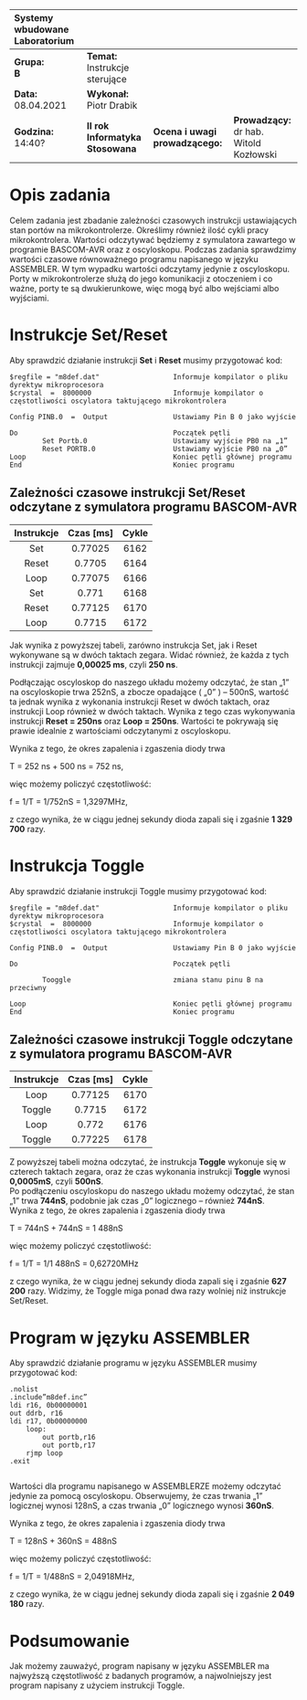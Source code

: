 |Systemy wbudowane Laboratorium | | | |
| :---                          | :--- | --- | --- | 
|**Grupa:**<br> **B**            | **Temat:** <br> Instrukcje sterujące  | | |
|**Data:**<br> 08.04.2021       | **Wykonał:** <br> Piotr Drabik        | | |
|**Godzina:**<br> 14:40?        | **II rok Informatyka Stosowana**      | **Ocena i uwagi prowadzącego:**   | **Prowadzący:**<br> dr hab. Witold Kozłowski|

# Opis zadania

Celem zadania jest zbadanie zależności czasowych instrukcji ustawiających stan portów na mikrokontrolerze. Określimy również ilość cykli pracy mikrokontrolera. Wartości odczytywać będziemy z symulatora zawartego w programie BASCOM-AVR oraz z oscyloskopu.
Podczas zadania sprawdzimy wartości czasowe równoważnego programu napisanego w języku ASSEMBLER. W tym wypadku wartości odczytamy jedynie z oscyloskopu.
 Porty w mikrokontrolerze służą do jego komunikacji z otoczeniem i co ważne, porty te są dwukierunkowe, więc mogą być albo wejściami albo wyjściami.

# Instrukcje Set/Reset

Aby sprawdzić działanie instrukcji **Set** i **Reset** musimy przygotować kod:
```
$regfile = "m8def.dat"   	            Informuje kompilator o pliku dyrektyw mikroprocesora
$crystal  =  8000000	               	Informuje kompilator o częstotliwości oscylatora taktującego mikrokontrolera

Config PINB.0  =  Output              	Ustawiamy Pin B 0 jako wyjście

Do		               	                Początek pętli
        Set Portb.0                    	Ustawiamy wyjście PB0 na „1”
        Reset PORTB.0 		            Ustawiamy wyjście PB0 na „0”
Loop			 	                    Koniec pętli głównej programu
End				 	                    Koniec programu
```


## Zależności czasowe instrukcji Set/Reset odczytane  z symulatora programu BASCOM-AVR

| **Instrukcje**| **Czas [ms]** | **Cykle** |
| :---:         | :---:         |   :---:   |
|Set	    |0.77025        |  	    6162    |
|Reset	    |0.7705         |   	6164    |
|Loop	    |0.77075        |  	    6166    |
|Set	    |0.771          |    	6168    |
|Reset 	    |0.77125        |  	    6170    |
|Loop	    |0.7715         |   	6172    |


Jak wynika z powyższej tabeli, zarówno instrukcja Set, jak i Reset wykonywane są w dwóch taktach zegara. Widać również, że każda z tych instrukcji zajmuje **0,00025 ms**, czyli **250 ns**.<br>

Podłączając  oscyloskop do naszego układu możemy odczytać, że stan „1” na oscyloskopie trwa 252nS, a zbocze opadające ( „0” )  – 500nS, wartość ta jednak wynika z wykonania instrukcji Reset w dwóch taktach, oraz instrukcji Loop również w dwóch taktach. Wynika z tego czas wykonywania instrukcji **Reset = 250ns** oraz **Loop = 250ns**. Wartości te pokrywają się prawie idealnie z wartościami odczytanymi z oscyloskopu.<br>

Wynika z tego, że okres  zapalenia i zgaszenia diody trwa  

T = 252 ns + 500 ns = 752 ns,

 więc możemy policzyć częstotliwość:


f = 1/T = 1/752nS = 1,3297MHz,

z czego wynika, że w ciągu jednej sekundy dioda zapali się i zgaśnie **1 329 700** razy.

# Instrukcja Toggle

Aby sprawdzić działanie instrukcji Toggle musimy przygotować kod:

```VB
$regfile = "m8def.dat"   	            Informuje kompilator o pliku dyrektyw mikroprocesora
$crystal  =  8000000	               	Informuje kompilator o częstotliwości oscylatora taktującego mikrokontrolera

Config PINB.0  =  Output              	Ustawiamy Pin B 0 jako wyjście

Do		               	                Początek pętli
                                     	
        Tooggle     		            zmiana stanu pinu B na przeciwny

Loop			 	                    Koniec pętli głównej programu
End				 	                    Koniec programu
```


## Zależności czasowe instrukcji Toggle odczytane  z symulatora programu BASCOM-AVR

| **Instrukcje**| **Czas [ms]** | **Cykle** |
| :---:         | :---:         |   :---:   |
|   Loop    |	0.77125 |	6170    |
|   Toggle  |	0.7715  |	6172    |
|   Loop    |	0.772   |	6176    |
|   Toggle  |	0.77225 |	6178    |


Z powyższej tabeli można odczytać, że instrukcja **Toggle** wykonuje się w czterech taktach zegara, oraz że czas wykonania instrukcji **Toggle** wynosi **0,0005mS**, czyli **500nS**.<br>
Po podłączeniu oscyloskopu do naszego układu możemy odczytać, że stan „1” trwa **744nS**, podobnie jak czas „0” logicznego – również **744nS**.<br> 
Wynika z tego, że okres zapalenia i zgaszenia diody trwa  

T = 744nS + 744nS = 1 488nS

 więc możemy policzyć częstotliwość:


f = 1/T = 1/1 488nS = 0,62720MHz<br>

z czego wynika, że w ciągu jednej sekundy dioda zapali się i zgaśnie **627 200** razy.
Widzimy, że Toggle miga ponad dwa razy wolniej niż instrukcje Set/Reset.


#	Program w języku ASSEMBLER

Aby sprawdzić działanie programu w języku ASSEMBLER musimy przygotować kod:

```VB
.nolist
.include”m8def.inc”
ldi r16, 0b00000001
out ddrb, r16
ldi r17, 0b00000000
    loop:
        out portb,r16
        out portb,r17
    rjmp loop
.exit


```

Wartości dla programu napisanego w ASSEMBLERZE możemy odczytać jedynie za pomocą oscyloskopu. Obserwujemy, że czas trwania „1” logicznej wynosi 128nS, a czas trwania „0” logicznego wynosi **360nS**.


Wynika z tego, że okres zapalenia i zgaszenia diody trwa  

T = 128nS + 360nS = 488nS 

więc możemy policzyć częstotliwość:


f = 1/T = 1/488nS = 2,04918MHz,


z czego wynika, że w ciągu jednej sekundy dioda zapali się i zgaśnie **2 049 180** razy.

# Podsumowanie 

Jak możemy zauważyć, program napisany w języku ASSEMBLER ma najwyższą częstotliwość z badanych programów, a najwolniejszy jest program napisany z użyciem instrukcji Toggle.